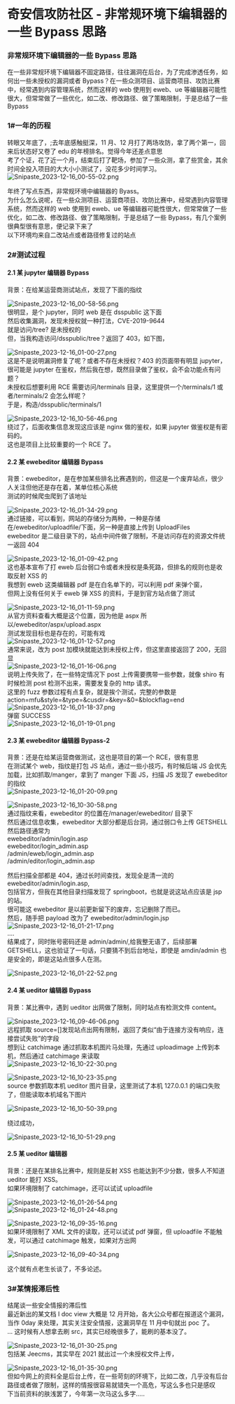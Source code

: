 

# 奇安信攻防社区 - 非常规环境下编辑器的一些 Bypass 思路

### 非常规环境下编辑器的一些 Bypass 思路

在一些非常规环境下编辑器不固定路径，往往漏洞在后台，为了完成渗透任务，如何出一些未授权的漏洞或者 Bypass？在一些众测项目、运营商项目、攻防比赛中，经常遇到内容管理系统，然而这样的 web 使用到 eweb、ue 等编辑器可能性很大，但常常做了一些优化，如二改、修改路径、做了策略限制，于是总结了一些 Bypass

### **1#一年的历程**

转眼又年底了，;去年底感触挺深，11 月、12 月打了两场攻防，拿了两个第一，回来后状态好又卷了 edu 的年榜排名。觉得今年还差点意思  
考了个证，花了近一个月，结束后打了靶场，参加了一些众测，拿了些赏金，其余时间全投入项目的大大小小测试了，没花多少时间学习。  
![Snipaste_2023-12-16_00-55-02.png](assets/1703640400-008d64996c2a0b1a4166fb5ddc6395e6.png)

年终了写点东西，非常规环境中编辑器的 Byass。  
为什么怎么说呢，在一些众测项目、运营商项目、攻防比赛中，经常遇到内容管理系统，然而这样的 web 使用到 eweb、ue 等编辑器可能性很大，但常常做了一些优化，如二改、修改路径、做了策略限制，于是总结了一些 Bypass，有几个案例很典型很有意思，便记录下来了  
以下环境均来自二改站点或者路径修复过的站点

### **2#测试过程**

#### 2.1 某 jupyter 编辑器 Bypass

背景：在给某运营商测试站点，发现了下面的指纹

![Snipaste_2023-12-16_00-58-56.png](assets/1703640400-c393a7823c4c56449f4f135f68531459.png)  
很明显，是个 jupyter，同时 web 是在 dsspublic 这下面  
然后收集漏洞，发现未授权就一种打法，CVE-2019-9644  
就是访问/tree? 是未授权的  
但，当我构造访问/dsspublic/tree？返回了 403，如下图，

![Snipaste_2023-12-16_01-00-27.png](assets/1703640400-8513c0f2582bdc1d731c8f6eac07e7bd.png)  
这是不是说明漏洞修复了呢？或者不存在未授权？403 的页面带有明显 jupyter，很可能是 jupyter 在鉴权，然后我在想，既然目录做了鉴权，会不会功能点有问题？  
未授权后想要利用 RCE 需要访问/terminals 目录，这里提供一个/terminals/1 或者/terminals/2 会怎么样呢？  
于是，构造/dsspublic/terminals/1

![Snipaste_2023-12-16_10-56-46.png](assets/1703640400-cec359e76c6e830fbcd03c6a85ec2833.png)  
绕过了，后面收集信息发现这应该是 nginx 做的鉴权，如果 jupyter 做鉴权是有密码的。  
这也是项目上比较重要的一个 RCE 了。

#### 2.2 某 ewebeditor 编辑器 Bypass

背景：ewebeditor，是在参加某些排名比赛遇到的，但这是一个废弃站点，很少人关注但他还是存在着，某单位核心系统  
测试的时候爬虫爬到了该地址

![Snipaste_2023-12-16_01-34-29.png](assets/1703640400-df41f23375dc58591d0ccf2e5b66277b.png)  
通过链接，可以看到，网站的存储分为两种，一种是存储在/ewebeditor/uploadfile/下面，另一种是直接上传到 UploadFiles  
ewebeditor 是二级目录下的，站点中间件做了限制，不是访问存在的资源文件统一返回 404

![Snipaste_2023-12-16_01-09-42.png](assets/1703640400-a330f8f2596663f68a2c58bc4499db21.png)  
这也基本宣布了打 eweb 后台弱口令或者未授权是条死路，但排名的规则也是收取反射 XSS 的  
我想到 eweb 这类编辑器 pdf 是在白名单下的，可以利用 pdf 来弹个窗，  
但网上没有任何关于 eweb 弹 XSS 的资料，于是到官方站点做了测试

![Snipaste_2023-12-16_01-11-59.png](assets/1703640400-f8c1a102149ae32cb126acf00d499b42.png)  
从官方资料查看大概是这个位置，因为他是 aspx 所以/ewebeditor/aspx/upload.aspx  
测试发现目标也是存在的，可能有戏  
![Snipaste_2023-12-16_01-12-57.png](assets/1703640400-ac76cc365b84f50ec443a34f966cb443.png)  
通常来说，改为 post 加模块就能达到未授权上传，但这里直接返回了 200，无回显  
![Snipaste_2023-12-16_01-16-06.png](assets/1703640400-c009c2c021334ee0f0317ec1db0d30cc.png)  
说明上传失败了，在一些特定情况下 post 上传需要携带一些参数，就像 shiro 有时候检测 post 检测不出来，需要发复杂的 http 请求。  
这里的 fuzz 参数过程有点复杂，就是挨个测试，完整的参数是 action=mfu&style=&type=&cusdir=&key=&0=&blockflag=end  
![Snipaste_2023-12-16_01-18-37.png](assets/1703640400-aa253e2532b6b9d81cd9ac61b9e8e960.png)  
弹窗 SUCCESS  
![Snipaste_2023-12-16_01-19-01.png](assets/1703640400-e36ae20124d461163c4f27074093fc45.png)

#### 2.3 某 ewebeditor 编辑器 Bypass-2

背景：还是在给某运营商做测试，这也是项目的第一个 RCE，很有意思  
在测试某个 web，指纹是打包 JS 站点，通过一些小技巧，有时候后端 JS 会优先加载，比如抓取/manger，拿到了 manger 下面 JS，扫描 JS 发现了 ewebeditor 的指纹  
![Snipaste_2023-12-16_01-20-09.png](assets/1703640400-7e31f4f88dc9d88b483a94581457c768.png)

![Snipaste_2023-12-16_10-30-58.png](assets/1703640400-eac0a5fed4efc176f7468e1303fd1283.png)  
通过指纹来看，ewebeditor 的位置在/manager/ewebeditor/ 目录下  
然后通过信息收集，ewebeditor 大部分都是后台洞，通过弱口令上传 GETSHELL  
然后路径通常为  
ewebeditor/admin/login.asp  
ewebeditor/login\_admin.asp  
/admin/eweb/login\_admin.asp  
/admin/editor/login\_admin.asp

然后扫描全部都是 404，通过长时间查找，发现全是清一流的 ewebeditor/admin/login.asp,  
包括官方，但我在其他目录扫描发现了 springboot，也就是说这站点应该是 jsp 的站。  
很可能这 ewebeditor 是以前更新留下的废弃，忘记删除了而已。  
然后，随手把 payload 改为了 ewebeditor/admin/login.jsp  
![Snipaste_2023-12-16_01-21-17.png](assets/1703640400-e5f298805dd643d90c9d3c93d2af72bc.png)  
....  
结果成了，同时账号密码还是 admin/admin/,给我整无语了，后续部署 GETSHELL，这也验证了一句话，只要猜不到后台地址，即使是 amdin/admin 也是安全的，即是这站点很多人在测。

![Snipaste_2023-12-16_01-22-52.png](assets/1703640400-3493cc42ccdcd9d0222dfb99f9df8390.png)

#### 2.4 某 ueditor 编辑器 Bypass

背景：某比赛中，遇到 ueditor 出网做了限制，同时站点有检测文件 content。

![Snipaste_2023-12-16_09-46-06.png](assets/1703640400-3581c47a0dd9daa2fa3e42b27402813a.png)  
远程抓取 source=\[\]发现站点出网有限制，返回了类似“由于连接方没有响应，连接尝试失败”的字段  
想到让 catchimage 通过抓取本机图片马处理，先通过 uploadimage 上传到本机，然后通过 catchimage 来读取  
![Snipaste_2023-12-16_10-22-30.png](assets/1703640400-3ac436710cb0bf6442e36564b3584fbf.png)

![Snipaste_2023-12-16_10-23-35.png](assets/1703640400-61f814d0537156ae127d6fcabd5be138.png)  
source 参数抓取本机 ueditor 图片目录，这里测试了本机 127.0.0.1 的端口失败了，但能读取本机域名下图片

![Snipaste_2023-12-16_10-50-39.png](assets/1703640400-eddaa4c7223ee4a36c22a387fe57ae2d.png)

绕过成功，

![Snipaste_2023-12-16_10-51-29.png](assets/1703640400-d45027b82aceed2380f3369134ae37af.png)

#### 2.5 某 ueditor 编辑器

背景：还是在某排名比赛中，规则是反射 XSS 也能达到不少分数，很多人不知道 ueditor 能打 XSS。  
如果环境限制了 catchimage，还可以试试 uploadfile

![Snipaste_2023-12-16_01-26-54.png](assets/1703640400-812fff7c282dfe971658b5a191fafc5e.png)  
![Snipaste_2023-12-16_01-24-48.png](assets/1703640400-a88434ebd882739f6aa1112e6e871004.png)

![Snipaste_2023-12-16_09-35-16.png](assets/1703640400-3c66271dfb6551cd3c4e184103b3ecda.png)  
如果环境限制了 XML 文件的读取，还可以试试 pdf 弹窗，但 uploadfile 不能触发，可以通过 catchimage 触发，如果对方出网

![Snipaste_2023-12-16_09-40-34.png](assets/1703640400-2287309786344fce8215da8d8b9710c4.png)

这个就有点老生长谈了，不多论述。

### **3#某情报滞后性**

结尾谈一些安全情报的滞后性  
最近新出的某文档 I doc view 大概是 12 月开始，各大公众号都在报道这个漏洞，当作 0day 来处理，其实关注安全情报，这漏洞早在 11 月中旬就出 poc 了。  
... 这时候有人想拿去刷 src，其实已经晚很多了，能刷的基本没了。

![Snipaste_2023-12-16_01-30-25.png](assets/1703640400-7a2d0f3c8a9bb48e6dbbf992b2ddfa05.png)  
包括某 Jeecms，其实早在 2021 就出过一个未授权文件上传，

![Snipaste_2023-12-16_01-35-30.png](assets/1703640400-dc62904d97669525b7f8dc8a7dbe7850.png)  
但如今网上的资料全是后台上传，在一些苛刻的环境下，比如二改，几乎没有后台路径或者做了限制，这样的情报很容易就错失一个高危，写这么多也只是感叹  
下当前资料的肤浅罢了，今年第一次马这么多字.....
